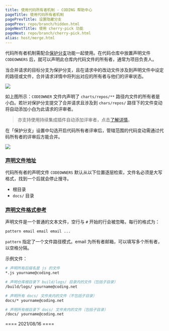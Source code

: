 ```yaml
---
title: 使用代码所有者机制 - CODING 帮助中心
pageTitle: 使用代码所有者机制
pagePrevTitle: 设置隐藏分支
pagePrev: repo/branch/hidden.html
pageNextTitle: 使用 cherry-pick 功能
pageNext: repo/branch/cherry-pick.html
alias: host/merge.html
---
```


代码所有者机制需配合[保护分支](/docs/repo/branch/protected.html)功能一起使用。在代码仓库中放置声明文件 `CODEOWNERS` 后，就可以声明此仓库内代码文件的所有者，通常为项目负责人。

当合并请求的目标分支为保护分支，且在请求中的改动文件涉及到声明文件中设定的路径或文件，合并请求详情中将列出对应的所有者与他们的评审状态。

![](https://help-assets.codehub.cn/enterprise/20210604170701.png)

如上图所示：`CODEOWNER` 文件内声明了 `charts/repos/**` 路径内文件的所有者是小白。若针对保护分支提交了合并请求且涉及到 `chars/repos/` 路径下的文件变动将自动添加小白为此请求的评审者。

> 亦支持使用持续集成插件自动添加评审者，点击[了解详情](/docs/ci/plugins/reviewer.html)。

在「保护分支」设置中勾选开启代码所有者评审后，管辖范围的代码变动需通过代码所有者的评审后方能合并。

![](https://help-assets.codehub.cn/enterprise/20210604174001.png)

### [声明文件地址](#address)

代码所有者的声明文件 `CODEOWNERS` 默认从以下位置逐层检索，文件名必须是大写格式，找到一个后就会停止搜寻。

-   根目录
-   `docs/` 目录

### [声明文件格式参考](#reference)

声明文件是一个普通的文本文件，空行与 `#` 开始的行会被忽略，每行的格式为：

```bash
pattern email email email ...
```

`pattern` 指定了一个文件路径模式。email 为所有者邮箱，可以填写多个所有者，以空格分隔。

示例文件：

```bash
# 声明所有后缀名是 js 的文件
*.js yourname@coding.net

# 声明仓库根目录下 build/logs/ 目录内的文件（包括子目录）
/build/logs/ yourname@coding.net

# 声明所有 docs/ 文件夹内的文件（不包括子目录）
docs/* yourname@coding.net

# 声明所有根目录下 docs/ 文件夹内的文件（包括子目录）
/docs/ yourname@coding.net
```

==== 2021/08/16 ====
